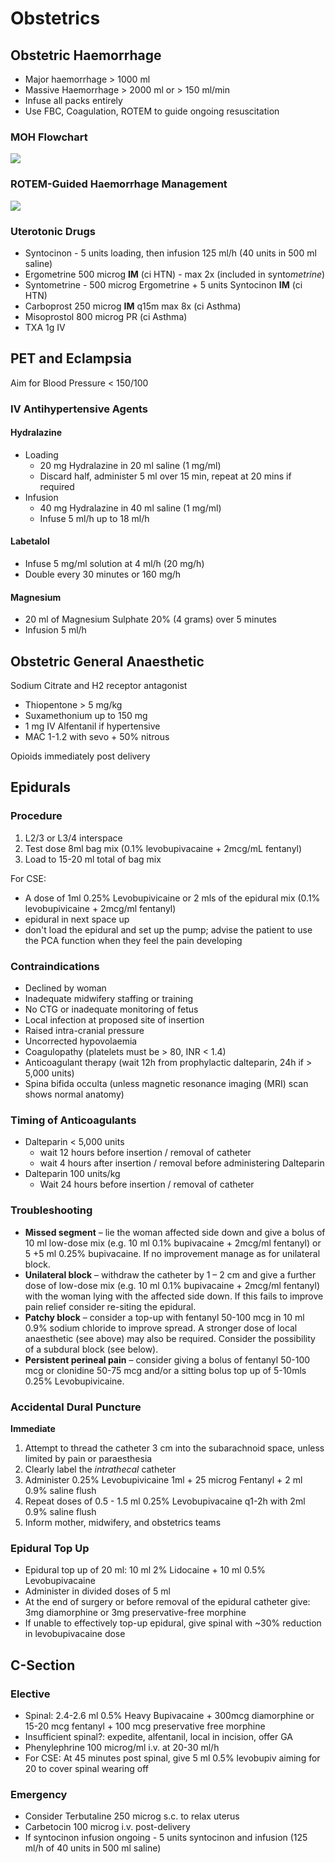 
# Obstetrics
## Obstetric Haemorrhage
- Major haemorrhage > 1000 ml
- Massive Haemorrhage > 2000 ml or > 150 ml/min
- Infuse all packs entirely
- Use FBC, Coagulation, ROTEM to guide ongoing resuscitation


### MOH Flowchart

![](./attachments/MOH-flowchart.png)

### ROTEM-Guided Haemorrhage Management

![](./attachments/ROTEMobstetric.png)

### Uterotonic Drugs

- Syntocinon - 5 units loading, then infusion 125 ml/h (40 units in 500 ml saline)
- Ergometrine 500 microg **IM** (ci HTN) - max 2x (included in synto*metrine*)
- Syntometrine - 500 microg Ergometrine + 5 units Syntocinon **IM** (ci HTN)
- Carboprost 250 microg **IM** q15m max 8x (ci Asthma)
- Misoprostol 800 microg PR (ci Asthma)
- TXA 1g IV

## PET and Eclampsia
Aim for Blood Pressure < 150/100

### IV Antihypertensive Agents

#### Hydralazine

- Loading
  - 20 mg Hydralazine in 20 ml saline (1 mg/ml)
  - Discard half, administer 5 ml over 15 min, repeat at 20 mins if required
- Infusion
  - 40 mg Hydralazine in 40 ml saline (1 mg/ml)
  - Infuse 5 ml/h up to 18 ml/h

#### Labetalol

- Infuse 5 mg/ml solution at 4 ml/h (20 mg/h)
- Double every 30 minutes or 160 mg/h

#### Magnesium

- 20 ml of Magnesium Sulphate 20% (4 grams) over 5 minutes
- Infusion 5 ml/h

## Obstetric General Anaesthetic

Sodium Citrate and H2 receptor antagonist

- Thiopentone > 5 mg/kg
- Suxamethonium up to 150 mg
- 1 mg IV Alfentanil if hypertensive
- MAC 1-1.2 with sevo + 50% nitrous

Opioids immediately post delivery

## Epidurals
### Procedure

1. L2/3 or L3/4 interspace
2. Test dose 8ml bag mix (0.1% levobupivacaine + 2mcg/mL fentanyl)
3. Load to 15-20 ml total of bag mix


For CSE:
- A dose of 1ml 0.25% Levobupivicaine or 2 mls of the epidural mix (0.1% levobupivicaine + 2mcg/ml fentanyl)
- epidural in next space up
- don't load the epidural and set up the pump; advise the patient to use the PCA function when they feel the pain developing

### Contraindications

- Declined by woman
- Inadequate midwifery staffing or training
- No CTG or inadequate monitoring of fetus
- Local infection at proposed site of insertion
- Raised intra-cranial pressure
- Uncorrected hypovolaemia
- Coagulopathy (platelets must be > 80, INR < 1.4)
- Anticoagulant therapy (wait 12h from prophylactic dalteparin, 24h if > 5,000 units)
- Spina bifida occulta (unless magnetic resonance imaging (MRI) scan shows normal anatomy)

### Timing of Anticoagulants

- Dalteparin < 5,000 units
  - wait 12 hours before insertion / removal of catheter
  - wait 4 hours after insertion / removal before administering Dalteparin
- Dalteparin 100 units/kg
  - Wait 24 hours before insertion / removal of catheter

### Troubleshooting

- **Missed segment** – lie the woman affected side down and give a bolus of 10 ml low-dose mix (e.g. 10 ml 0.1% bupivacaine + 2mcg/ml fentanyl) or 5 +5 ml 0.25% bupivacaine. If no improvement manage as for unilateral block.
- **Unilateral block** – withdraw the catheter by 1 – 2 cm and give a further dose of low-dose mix (e.g. 10 ml 0.1% bupivacaine + 2mcg/ml fentanyl) with the woman lying with the affected side down. If this fails to improve pain relief consider re-siting the epidural.
- **Patchy block** – consider a top-up with fentanyl 50-100 mcg in 10 ml 0.9% sodium chloride to improve spread. A stronger dose of local anaesthetic (see above) may also be required. Consider the possibility of a subdural block (see below).
- **Persistent perineal pain** – consider giving a bolus of fentanyl 50-100 mcg or clonidine 50-75 mcg and/or a sitting bolus top up of 5-10mls 0.25% Levobupivicaine.

### Accidental Dural Puncture

**Immediate**

1. Attempt to thread the catheter 3 cm into the subarachnoid space, unless limited by pain or paraesthesia
2. Clearly label the _intrathecal_ catheter
3. Administer 0.25% Levobupivicaine 1ml + 25 microg Fentanyl + 2 ml 0.9% saline flush
4. Repeat doses of 0.5 - 1.5 ml 0.25% Levobupivacaine q1-2h with 2ml 0.9% saline flush
5. Inform mother, midwifery, and obstetrics teams

### Epidural Top Up

- Epidural top up of 20 ml: 10 ml 2% Lidocaine + 10 ml 0.5% Levobupivacaine
- Administer in divided doses of 5 ml
- At the end of surgery or before removal of the epidural catheter give: 3mg diamorphine or 3mg preservative-free morphine
- If unable to effectively top-up epidural, give spinal with ~30% reduction in levobupivacaine dose


## C-Section

### Elective

- Spinal: 2.4-2.6 ml 0.5% Heavy Bupivacaine + 300mcg diamorphine or 15-20 mcg fentanyl + 100 mcg preservative free morphine
- Insufficient spinal?: expedite, alfentanil, local in incision, offer GA
- Phenylephrine 100 microg/ml i.v. at 20-30 ml/h
- For CSE: At 45 minutes post spinal, give 5 ml 0.5% levobupiv aiming for 20 to cover spinal wearing off

### Emergency

- Consider Terbutaline 250 microg s.c. to relax uterus
- Carbetocin 100 microg i.v. post-delivery
- If syntocinon infusion ongoing - 5 units syntocinon and infusion (125 ml/h of 40 units in 500 ml saline)
